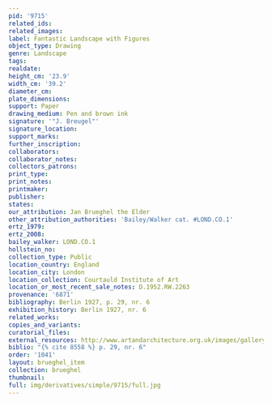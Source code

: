 ```yaml
---
pid: '9715'
related_ids: 
related_images: 
label: Fantastic Landscape with Figures
object_type: Drawing
genre: Landscape
tags: 
realdate: 
height_cm: '23.9'
width_cm: '39.2'
diameter_cm: 
plate_dimensions: 
support: Paper
drawing_medium: Pen and brown ink
signature: '"J. Breugel"'
signature_location: 
support_marks: 
further_inscription: 
collaborators: 
collaborator_notes: 
collectors_patrons: 
print_type: 
print_notes: 
printmaker: 
publisher: 
states: 
our_attribution: Jan Brueghel the Elder
other_attribution_authorities: 'Bailey/Walker cat. #LOND.CO.1'
ertz_1979: 
ertz_2008: 
bailey_walker: LOND.CO.1
hollstein_no: 
collection_type: Public
location_country: England
location_city: London
location_collection: Courtauld Institute of Art
location_or_most_recent_sale_notes: D.1952.RW.2263
provenance: '6871'
bibliography: Berlin 1927, p. 29, nr. 6
exhibition_history: Berlin 1927, nr. 6
related_works: 
copies_and_variants: 
curatorial_files: 
external_resources: http://www.artandarchitecture.org.uk/images/gallery/504d5af2.html
biblio: "{% cite 8558 %} p. 29, nr. 6"
order: '1041'
layout: brueghel_item
collection: brueghel
thumbnail: 
full: img/derivatives/simple/9715/full.jpg
---
```

